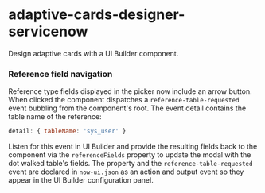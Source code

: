 adaptive-cards-designer-servicenow
===================================
Design adaptive cards with a UI Builder component.

### Reference field navigation

Reference type fields displayed in the picker now include an arrow button. When
clicked the component dispatches a `reference-table-requested` event bubbling
from the component's root. The event detail contains the table name of the
reference:

```javascript
detail: { tableName: 'sys_user' }
```

Listen for this event in UI Builder and provide the resulting fields back to the
component via the `referenceFields` property to update the modal with the dot
walked table's fields. The property and the `reference-table-requested` event are
declared in `now-ui.json` as an action and output event so they appear in the UI
Builder configuration panel.
